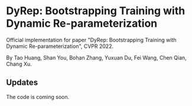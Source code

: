 # DyRep: Bootstrapping Training with Dynamic Re-parameterization 
Official implementation for paper "DyRep: Bootstrapping Training with Dynamic Re-parameterization", CVPR 2022.

By Tao Huang, Shan You, Bohan Zhang, Yuxuan Du, Fei Wang, Chen Qian, Chang Xu.

## Updates  
The code is coming soon.

